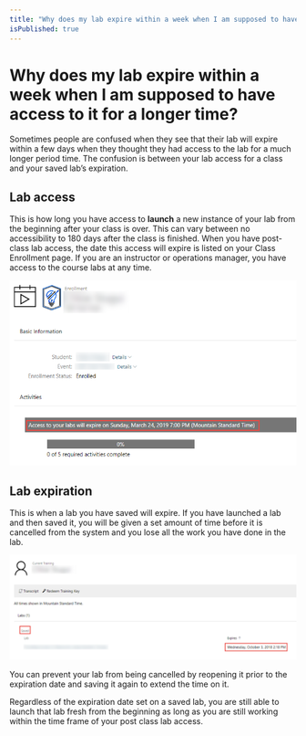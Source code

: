 ```yaml
---
title: "Why does my lab expire within a week when I am supposed to have access to it for a longer time?"
isPublished: true
---
```


# Why does my lab expire within a week when I am supposed to have access to it for a longer time?

Sometimes people are confused when they see that their lab will expire within a few days when they thought they had access to the lab for a much longer period time. The confusion is between your lab access for a class and your saved lab’s expiration.

## Lab access 
This is how long you have access to **launch** a new instance of your lab from the beginning after your class is over. This can vary between no accessibility to 180 days after the class is finished. When you have post-class lab access, the date this access will expire is listed on your Class Enrollment page. If you are an instructor or operations manager, you have access to the course labs at any time.

![](/tms/images/lab-access-expiration.png)

## Lab expiration
This is when a lab you have saved will expire. If you have launched a lab and then saved it, you will be given a set amount of time before it is cancelled from the system and you lose all the work you have done in the lab. 

![](/tms/images/saved-lab-expiration.png)

You can prevent your lab from being cancelled by reopening it prior to the expiration date and saving it again to extend the time on it. 

Regardless of the expiration date set on a saved lab, you are still able to launch that lab fresh from the beginning as long as you are still working within the time frame of your post class lab access.

